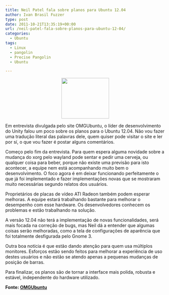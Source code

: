 ```yaml
---
title: Neil Patel fala sobre planos para Ubuntu 12.04
author: Ivan Brasil Fuzzer
type: post
date: 2011-10-21T13:35:19+00:00
url: /neil-patel-fala-sobre-planos-para-ubuntu-12-04/
categories:
  - Ubuntu
tags:
  - Linux
  - pangolin
  - Precise Pangolin
  - Ubuntu

---
```

<p style="text-align: center;">
  <a href="http://www.ubuntero.com.br/wp-content/uploads/2011/10/Pangolin.jpg"><img class="alignnone size-thumbnail wp-image-2733" title="Pangolin" src="http://www.ubuntero.com.br/wp-content/uploads/2011/10/Pangolin-150x128.jpg" alt="" width="150" height="128" /></a>
</p>

Em entrevista divulgada pelo site OMGUbuntu, o líder de desenvolvimento do Unity falou um poco sobre os planos para o Ubuntu 12.04. Não vou fazer uma tradução literal das palavras dele, quem quiser pode visitar o site e ler por sí, o que vou fazer é postar alguns comentários.

Começo pelo fim da entrevista. Para quem espera alguma novidade sobre a mudança do xorg pelo wayland pode sentar e pedir uma cerveja, ou qualquer coisa para beber, porque não existe uma previsão para isto acontecer, a equipe nem está acompanhando muito bem o desenvolvimento. O foco agora é em deixar funcionando perfeitamente o que já foi implementado e fazer implementações novas que se mostraram muito necessárias segundo relatos dos usuários.

Proprietários de placas de vídeo ATI Radeon também podem esperar melhoras. A equipe estará trabalhando bastante para melhorar o desempenho com esse hardware. Os desenvolvedores conhecem os problemas e estão trabalhando na solução.

A versão 12.04 não terá a implementação de novas funcionalidades, será mais focada na correção de bugs, mas Neil dá a entender que algumas coisas serão melhoradas, como a tela de configurações de aparência que foi totalmente desfigurada pelo Gnome 3.

Outra boa notícia é que estão dando atenção para quem usa múltiplos monitores. Esforços estão sendo feitos para melhorar a experiência de uso destes usuários e não estão se atendo apenas a pequenas mudanças de posição de barras.

Para finalizar, os planos são de tornar a interface mais polida, robusta e estável, independente do hardware utilizado.

**Fonte: [OMGUbuntu][1]**

 [1]: http://www.omgubuntu.co.uk/2011/10/neil-patel-precise/?utm_source=feedburner&utm_medium=twitter&utm_campaign=Feed%3A+d0od+%28OMG%21+Ubuntu%21%29